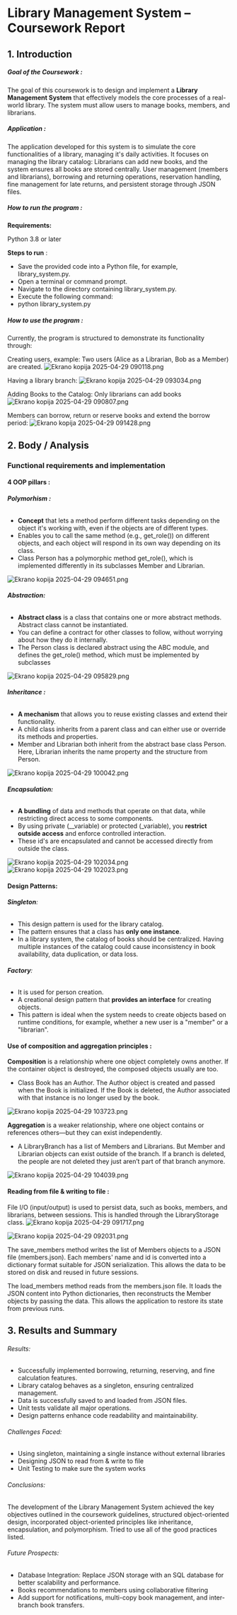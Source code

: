 # **Library Management System – Coursework Report**

## 1. Introduction

##### Goal of the Coursework :
The goal of this coursework is to design and implement a **Library Management System** that effectively models the core processes of a real-world library.  The system must allow users to manage books, members, and librarians.
##### Application :
The application developed for this system is to simulate the core functionalities of a library, managing it's daily activities. It focuses on managing the library catalog: Librarians can add new books, and the system ensures all books are stored centrally. User management (members and librarians), borrowing and returning operations, reservation handling, fine management for late returns, and persistent storage through JSON files.

##### How to run the program :
**Requirements:**

Python 3.8 or later

**Steps to run** :

* Save the provided code into a Python file, for example, library_system.py.
* Open a terminal or command prompt.
* Navigate to the directory containing library_system.py.
* Execute the following command:
* python library_system.py

##### How to use the program :
Currently, the program is structured to demonstrate its functionality through:


Creating users, example: Two users (Alice as a Librarian, Bob as a Member) are created.
![Ekrano kopija 2025-04-29 090118.png](https://www.dropbox.com/scl/fi/qvuq2621t6qodoob59ssv/Ekrano-kopija-2025-04-29-090118.png?rlkey=uhpmkg93ugamchjf5on268hck&dl=0&raw=1)

Having a library branch: 
![Ekrano kopija 2025-04-29 093034.png](https://www.dropbox.com/scl/fi/1ztosu5zzhk8mqgzsafzq/Ekrano-kopija-2025-04-29-093034.png?rlkey=exrg3wi9pfeffhkrat6f5pvvq&dl=0&raw=1)


Adding Books to the Catalog:
Only librarians can add books
![Ekrano kopija 2025-04-29 090807.png](https://www.dropbox.com/scl/fi/be0q14ikjmsb7gxjtrbhq/Ekrano-kopija-2025-04-29-090807.png?rlkey=uvdfoq627w90uewb0nzslzxxx&dl=0&raw=1) 

Members can borrow, return or reserve books and extend the borrow period:
![Ekrano kopija 2025-04-29 091428.png](https://www.dropbox.com/scl/fi/mo9dyl7xwq54cggbaqc36/Ekrano-kopija-2025-04-29-091428.png?rlkey=oogiyi53c1t4u2c4vtht9apkz&dl=0&raw=1)


## 2. Body / Analysis
### **Functional requirements and implementation**

#### 4 OOP pillars :
###### **Polymorhism :**
* **Concept** that lets a method perform different tasks depending on the object it's working with, even if the objects are of different types.
* Enables you to call the same method (e.g., get_role()) on different objects, and each object will respond in its own way depending on its class.
* Class Person has a polymorphic method get_role(), which is implemented differently in its subclasses Member and Librarian.

![Ekrano kopija 2025-04-29 094651.png](https://www.dropbox.com/scl/fi/fydoebcm8zcwys9l1h19o/Ekrano-kopija-2025-04-29-094651.png?rlkey=otv4gp8v4bo1l8lfb1gbegrzt&dl=0&raw=1)

###### **Abstraction:**
* **Abstract class** is a class that contains one or more abstract methods. Abstract class cannot be instantiated.
* You can define a contract for other classes to follow, without worrying about how they do it internally.
* The Person class is declared abstract using the ABC module, and defines the get_role() method, which must be implemented by subclasses

![Ekrano kopija 2025-04-29 095829.png](https://www.dropbox.com/scl/fi/pwki7ptnh63mc7qd5icrd/Ekrano-kopija-2025-04-29-095829.png?rlkey=io7lxwejdf9h67lwbqtnfrjy3&dl=0&raw=1)


###### **Inheritance :**
* **A mechanism** that allows you to reuse existing classes and extend their functionality. 
* A child class inherits from a parent class and can either use or override its methods and properties.
* Member and Librarian both inherit from the abstract base class Person. Here, Librarian inherits the name property and the structure from Person.

![Ekrano kopija 2025-04-29 100042.png](https://www.dropbox.com/scl/fi/pyhjswkckia7zehhbgip9/Ekrano-kopija-2025-04-29-100042.png?rlkey=eellk5kol6d58hau9maeotscs&dl=0&raw=1)

###### **Encapsulation:**
* **A bundling** of data and methods that operate on that data, while restricting direct access to some components.
* By using private (__variable) or protected (_variable), you **restrict outside access** and enforce controlled interaction.
* These id's are encapsulated and cannot be accessed directly from outside the class.

![Ekrano kopija 2025-04-29 102034.png](https://www.dropbox.com/scl/fi/gf6tubpyl310oemj8eb5j/Ekrano-kopija-2025-04-29-102034.png?rlkey=l0iupw1kspwevptnnaw26q4rt&dl=0&raw=1)
![Ekrano kopija 2025-04-29 102023.png](https://www.dropbox.com/scl/fi/4u3gdt2ke9nweut0erbnm/Ekrano-kopija-2025-04-29-102023.png?rlkey=jcnzitfvuzxzubrxlxjhbfret&dl=0&raw=1)

#### Design Patterns:
###### **Singleton**:
* This design pattern is used for the library catalog.
* The pattern ensures that a class has **only one instance**.
* In a library system, the catalog of books should be centralized. Having multiple instances of the catalog could cause inconsistency in book availability, data duplication, or data loss. 


###### **Factory**:
* It is used for person creation.
* A creational design pattern that **provides an interface** for creating objects.
* This pattern is ideal when the system needs to create objects based on runtime conditions, for example, whether a new user is a "member" or a "librarian".

#### Use of composition and aggregation principles :    
**Composition**  is a relationship where one object completely owns another. If the container object is destroyed, the composed objects usually are too.

* Class Book has an Author. The Author object is created and passed when the Book is initialized. If the Book is deleted, the Author associated with that instance is no longer used by the book.

![Ekrano kopija 2025-04-29 103723.png](https://www.dropbox.com/scl/fi/8gjvkg57joslarnfp33ju/Ekrano-kopija-2025-04-29-103723.png?rlkey=b6zg1z8z3x6vnzff2g0qa54br&dl=0&raw=1)

**Aggregation** is a weaker relationship, where one object contains or references others—but they can exist independently.

* A LibraryBranch has a list of Members and Librarians. But Member and Librarian objects can exist outside of the branch. If a branch is deleted, the people are not deleted they just aren’t part of that branch anymore.

![Ekrano kopija 2025-04-29 104039.png](https://www.dropbox.com/scl/fi/uy4xyad2kwowd3oumam1w/Ekrano-kopija-2025-04-29-104039.png?rlkey=zf3kewtey48uup0j12we33uik&dl=0&raw=1)

#### Reading from file & writing to file :

File I/O (input/output) is used to persist data, such as books, members, and librarians, between sessions. This is handled through the LibraryStorage class.
![Ekrano kopija 2025-04-29 091717.png](https://www.dropbox.com/scl/fi/sksewjdoe6kjff5g7x44u/Ekrano-kopija-2025-04-29-091717.png?rlkey=zytodru21txq4kaskqdpb0lud&dl=0&raw=1)

![Ekrano kopija 2025-04-29 092031.png](https://www.dropbox.com/scl/fi/d5dcbxgi55et341wwotzc/Ekrano-kopija-2025-04-29-092031.png?rlkey=tg7u3gf33q7nqo319mcawferr&dl=0&raw=1)

The save_members method writes the list of Members objects to a JSON file (members.json). Each members' name and id is converted into a dictionary format suitable for JSON serialization. This allows the data to be stored on disk and reused in future sessions.

The load_members method reads from the members.json file. It loads the JSON content into Python dictionaries, then reconstructs the Member objects by passing the data. This allows the application to restore its state from previous runs.

## 3. Results and Summary
###### Results:
* Successfully implemented borrowing, returning, reserving, and fine calculation features.
* Library catalog behaves as a singleton, ensuring centralized management.
* Data is successfully saved to and loaded from JSON files.
* Unit tests validate all major operations.
* Design patterns enhance code readability and maintainability.

###### Challenges Faced:

*  Using singleton, maintaining a single instance without external libraries 
*  Designing JSON to read from & write to file
*  Unit Testing to make sure the system works

###### Conclusions: 
The development of the Library Management System achieved the key objectives outlined in the coursework guidelines, structured object-oriented design, incorporated object-oriented principles like inheritance, encapsulation, and polymorphism. Tried to use all of the good practices listed.

###### Future Prospects:
* Database Integration: Replace JSON storage with an SQL database for better scalability and performance.
* Books recommendations to members using collaborative filtering
*  Add support for notifications, multi-copy book management, and inter-branch book transfers.

